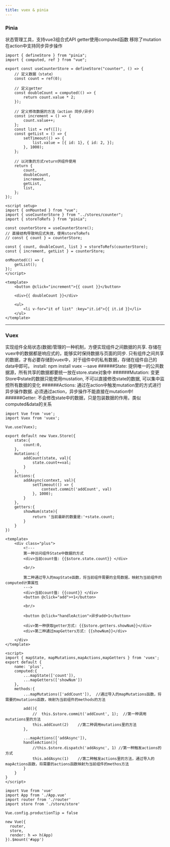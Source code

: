 ```yaml
---
title: vuex & pinia
---
```


### Pinia
状态管理工具，支持vue3组合式API
getter使用computed函数
移除了mutation
在action中支持同步异步操作

```
import { defineStore } from "pinia";
import { computed, ref } from "vue";

export const useCounterStore = defineStore("counter", () => {
	// 定义数据（state）
	const count = ref(0);

	// 定义getter
	const doubleCount = computed(() => {
		return count.value * 2;
	});

	// 定义修改数据的方法（action 同步/异步)
	const increment = () => {
		count.value++;
	};
	const list = ref([]);
	const getList = () => {
		setTimeout(() => {
			list.value = [{ id: 1}, { id: 2, }];
		}, 1000);
	};

	// 以对象的方式return供组件使用
	return {
		count,
		doubleCount,
		increment,
		getList,
		list,
	};
});
```

```
<script setup>
import { onMounted } from "vue";
import { useCounterStore } from "../stores/counter";
import { storeToRefs } from "pinia";

const counterStore = useCounterStore();
// 直接结构导致响应式失效，使用storeToRefs
// const { count } = counterStore;

const { count, doubleCount, list } = storeToRefs(counterStore);
const { increment, getList } = counterStore;

onMounted(() => {
    getList();
});
</script>

<template>
    <button @click="increment">{{ count }}</button>

    <div>{{ doubleCount }}</div>

    <ul>
        <li v-for="it of list" :key="it.id">{{ it.id }}</li>
    </ul>
</template>
```
---


### Vuex
实现组件全局状态(数据)管理的一种机制，方便实现组件之间数据的共享.
存储在vuex中的数据都是响应式的，能够实时保持数据与页面的同步.
只有组件之间共享的数据，才有必要存储到vuex中，对于组件中的私有数据，存储在组件自己的data中即可。
install: npm install vuex --save
######State: 提供唯一的公共数据源，所有共享的数据都要统一放在store.state对象中
######Mutation: 变更Store中state的数据只能使用mustation, 不可以直接修改state的数据, 可以集中监控所有数据的变化
######Actions: 通过在action中触发mutation里的方式进行异步操作数据. 必须通过action，异步操作不能直接在mutation中!
######Getter: 不会修改state中的数据，只是包装数据的作用，类似computed&data的关系
```
import Vue from 'vue';
import Vuex from 'vuex';

Vue.use(Vuex);

export default new Vuex.Store({
    state:{
        count:0,
    },
    mutations:{
        addCount(state, val){
            state.count+=val;
        }
    },
    actions:{
        addAsync(context, val){
            setTimeout(() => {
                context.commit('addCount', val)
            }, 1000);
        }
    },
    getters:{
        showNum(state){
            return '当前最新的数量是:'+state.count;
        }
    }
})
```

```
<template>
    <div class="plus">
        <!---
        第一种访问组件State中数据的方式
        <div>当前count值: {{$store.state.count}} </div>

        <br/>

        第二种通过导入的mapState函数，将当前组件需要的全局数据，映射为当前组件的computed计算属性
        --->
        <div>当前count值: {{count}} </div>
        <button @click="add">+1</button>

        <br/>

        <button @click="handleAction">异步add+1</button>

        <div>第一种获取getter方式: {{$store.getters.showNum}}</div>
        <div>第二种通过mapGetters方式: {{showNum}}</div>

    </div>
</template>

<script>
import { mapState, mapMutations,mapActions,mapGetters } from 'vuex';
export default {
    name: 'plus',
    computed:{
        ...mapState(['count']),
        ...mapGetters(['showNum'])
    },
    methods:{
        ...mapMutations(['addCount']),  //通过导入的mapMutations函数，将需要的mutations函数，映射为当前组件的methods的方法

        add(){
            //  this.$store.commit('addCount', 1);  //第一种调用mutations里的方法
            this.addCount(2)    //第二种调用mutations里的方法
        },

        ...mapActions(['addAsync']),
        handleAction(){
            //this.$store.dispatch('addAsync', 1) //第一种触发actions的方式
            this.addAsync(1)    //第二种触发actions里的方法，通过导入的mapActions函数，将需要的actions函数映射为当前组件的methos方法
        }
    }
}
</script>
```
```
import Vue from 'vue'
import App from './App.vue'
import router from './router'
import store from './store/store'

Vue.config.productionTip = false

new Vue({
  router,
  store,
  render: h => h(App)
}).$mount('#app')

```